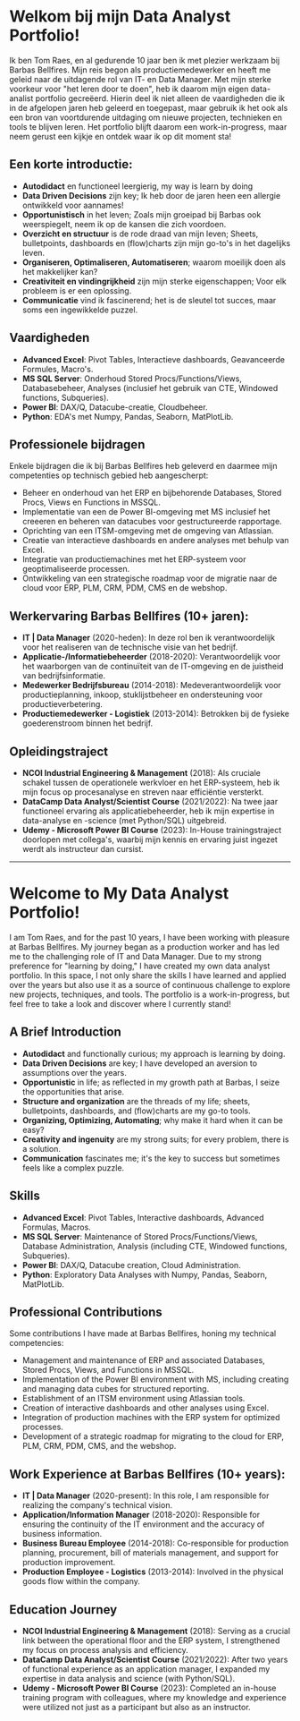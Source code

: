 # Welkom bij mijn Data Analyst Portfolio! 
Ik ben Tom Raes, en al gedurende 10 jaar ben ik met plezier werkzaam bij Barbas Bellfires. Mijn reis begon als productiemedewerker en heeft me geleid naar de uitdagende rol van IT- en Data Manager. Met mijn sterke voorkeur voor "het leren door te doen", heb ik daarom mijn eigen data-analist portfolio gecreëerd. Hierin deel ik niet alleen de vaardigheden die ik in de afgelopen jaren heb geleerd en toegepast, maar gebruik ik het ook als een bron van voortdurende uitdaging om nieuwe projecten, technieken en tools te blijven leren. Het portfolio blijft daarom een work-in-progress, maar neem gerust een kijkje en ontdek waar ik op dit moment sta! 

## Een korte introductie:
  - **Autodidact** en functioneel leergierig, my way is learn by doing
  - **Data Driven Decisions** zijn key; Ik heb door de jaren heen een allergie ontwikkeld voor aannames!
  - **Opportunistisch** in het leven; Zoals mijn groeipad bij Barbas ook weerspiegelt, neem ik op de kansen die zich voordoen. 
  - **Overzicht en structuur** is de rode draad van mijn leven; Sheets, bulletpoints, dashboards en (flow)charts zijn mijn go-to's in het dagelijks leven.
  - **Organiseren, Optimaliseren, Automatiseren**; waarom moeilijk doen als het makkelijker kan? 
  - **Creativiteit en vindingrijkheid** zijn mijn sterke eigenschappen; Voor elk probleem is er een oplossing.
  - **Communicatie** vind ik fascinerend; het is de sleutel tot succes, maar soms een ingewikkelde puzzel.

## Vaardigheden
- **Advanced Excel**: Pivot Tables, Interactieve dashboards, Geavanceerde Formules, Macro's.
- **MS SQL Server**: Onderhoud Stored Procs/Functions/Views, Databasebeheer, Analyses (inclusief het gebruik van CTE, Windowed functions, Subqueries).
- **Power BI**: DAX/Q, Datacube-creatie, Cloudbeheer.
- **Python**: EDA's met Numpy, Pandas, Seaborn, MatPlotLib.

## Professionele bijdragen
Enkele bijdragen die ik bij Barbas Bellfires heb geleverd en daarmee mijn competenties op technisch gebied heb aangescherpt:
- Beheer en onderhoud van het ERP en bijbehorende Databases, Stored Procs, Views en Functions in MSSQL.
- Implementatie van een de Power BI-omgeving met MS inclusief het creeeren en beheren van datacubes voor gestructureerde rapportage.
- Oprichting van een ITSM-omgeving met de omgeving van Atlassian.
- Creatie van interactieve dashboards en andere analyses met behulp van Excel.
- Integratie van productiemachines met het ERP-systeem voor geoptimaliseerde processen.
- Ontwikkeling van een strategische roadmap voor de migratie naar de cloud voor ERP, PLM, CRM, PDM, CMS en de webshop.

## Werkervaring Barbas Bellfires (10+ jaren):
- **IT | Data Manager** (2020-heden): In deze rol ben ik verantwoordelijk voor het realiseren van de technische visie van het bedrijf.
- **Applicatie-/Informatiebeheerder** (2018-2020): Verantwoordelijk voor het waarborgen van de continuïteit van de IT-omgeving en de juistheid van bedrijfsinformatie.
- **Medewerker Bedrijfsbureau** (2014-2018): Medeverantwoordelijk voor productieplanning, inkoop, stuklijstbeheer en ondersteuning voor productieverbetering.
- **Productiemedewerker - Logistiek** (2013-2014): Betrokken bij de fysieke goederenstroom binnen het bedrijf.

## Opleidingstraject
- **NCOI Industrial Engineering & Management** (2018): Als cruciale schakel tussen de operationele werkvloer en het ERP-systeem, heb ik mijn focus op procesanalyse en streven naar efficiëntie versterkt.
- **DataCamp Data Analyst/Scientist Course** (2021/2022): Na twee jaar functioneel ervaring als applicatiebeheerder, heb ik mijn expertise in data-analyse en -science (met Python/SQL) uitgebreid.
- **Udemy - Microsoft Power BI Course** (2023): In-House trainingstraject doorlopen met collega's, waarbij mijn kennis en ervaring juist ingezet werdt als instructeur dan cursist. 
__________________________________________________________________________________________________________________

# Welcome to My Data Analyst Portfolio!
I am Tom Raes, and for the past 10 years, I have been working with pleasure at Barbas Bellfires. My journey began as a production worker and has led me to the challenging role of IT and Data Manager. Due to my strong preference for "learning by doing," I have created my own data analyst portfolio. In this space, I not only share the skills I have learned and applied over the years but also use it as a source of continuous challenge to explore new projects, techniques, and tools. The portfolio is a work-in-progress, but feel free to take a look and discover where I currently stand!

## A Brief Introduction
- **Autodidact** and functionally curious; my approach is learning by doing.
- **Data Driven Decisions** are key; I have developed an aversion to assumptions over the years.
- **Opportunistic** in life; as reflected in my growth path at Barbas, I seize the opportunities that arise.
- **Structure and organization** are the threads of my life; sheets, bulletpoints, dashboards, and (flow)charts are my go-to tools.
- **Organizing, Optimizing, Automating**; why make it hard when it can be easy?
- **Creativity and ingenuity** are my strong suits; for every problem, there is a solution.
- **Communication** fascinates me; it's the key to success but sometimes feels like a complex puzzle.

## Skills
- **Advanced Excel**: Pivot Tables, Interactive dashboards, Advanced Formulas, Macros.
- **MS SQL Server**: Maintenance of Stored Procs/Functions/Views, Database Administration, Analysis (including CTE, Windowed functions, Subqueries).
- **Power BI**: DAX/Q, Datacube creation, Cloud Administration.
- **Python**: Exploratory Data Analyses with Numpy, Pandas, Seaborn, MatPlotLib.

## Professional Contributions
Some contributions I have made at Barbas Bellfires, honing my technical competencies:
- Management and maintenance of ERP and associated Databases, Stored Procs, Views, and Functions in MSSQL.
- Implementation of the Power BI environment with MS, including creating and managing data cubes for structured reporting.
- Establishment of an ITSM environment using Atlassian tools.
- Creation of interactive dashboards and other analyses using Excel.
- Integration of production machines with the ERP system for optimized processes.
- Development of a strategic roadmap for migrating to the cloud for ERP, PLM, CRM, PDM, CMS, and the webshop.

## Work Experience at Barbas Bellfires (10+ years):
- **IT | Data Manager** (2020-present): In this role, I am responsible for realizing the company's technical vision.
- **Application/Information Manager** (2018-2020): Responsible for ensuring the continuity of the IT environment and the accuracy of business information.
- **Business Bureau Employee** (2014-2018): Co-responsible for production planning, procurement, bill of materials management, and support for production improvement.
- **Production Employee - Logistics** (2013-2014): Involved in the physical goods flow within the company.

## Education Journey
- **NCOI Industrial Engineering & Management** (2018): Serving as a crucial link between the operational floor and the ERP system, I strengthened my focus on process analysis and efficiency.
- **DataCamp Data Analyst/Scientist Course** (2021/2022): After two years of functional experience as an application manager, I expanded my expertise in data analysis and science (with Python/SQL).
- **Udemy - Microsoft Power BI Course** (2023): Completed an in-house training program with colleagues, where my knowledge and experience were utilized not just as a participant but also as an instructor.

